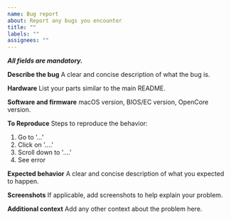 ```yaml
---
name: Bug report
about: Report any bugs you encounter
title: ""
labels: ""
assignees: ""
---
```


**_All fields are mandatory._**

**Describe the bug**
A clear and concise description of what the bug is.

**Hardware**
List your parts similar to the main README.

**Software and firmware**
macOS version, BIOS/EC version, OpenCore version.

**To Reproduce**
Steps to reproduce the behavior:

1. Go to '...'
2. Click on '....'
3. Scroll down to '....'
4. See error

**Expected behavior**
A clear and concise description of what you expected to happen.

**Screenshots**
If applicable, add screenshots to help explain your problem.

**Additional context**
Add any other context about the problem here.
